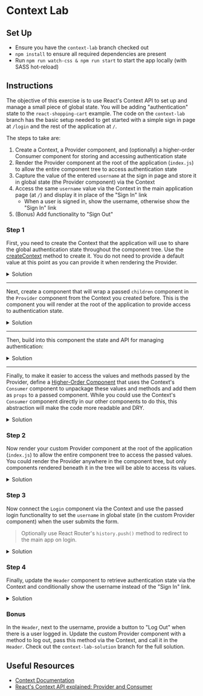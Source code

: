# Context Lab

## Set Up
- Ensure you have the `context-lab` branch checked out
- `npm install` to ensure all required dependencies are present
- Run `npm run watch-css & npm run start` to start the app locally (with SASS hot-reload)

## Instructions
The objective of this exercise is to use React's Context API to set up and manage a small piece of global state. You will be adding "authentication" state to the `react-shopping-cart` example. The code on the `context-lab` branch has the basic setup needed to get started with a simple sign in page at `/login` and the rest of the application at `/`.  

The steps to take are:
1. Create a Context, a Provider component, and (optionally) a higher-order Consumer component for storing and accessing authentication state
1. Render the Provider component at the root of the application (`index.js`) to allow the entire component tree to access authentication state
1. Capture the value of the entered `username` at the sign in page and store it in global state (the Provider component) via the Context
1. Access the same `username` value via the Context in the main application page (at `/`) and display it in place of the "Sign In" link
    - When a user is signed in, show the username, otherwise show the "Sign In" link
1. (Bonus) Add functionality to "Sign Out"

### Step 1
First, you need to create the Context that the application will use to share the global authentication state throughout the component tree. Use the [createContext](https://reactjs.org/docs/context.html#reactcreatecontext) method to create it. You do not need to provide a default value at this point as you can provide it when rendering the Provider.

<details>
<summary>Solution</summary>

```js
// src/contexts/auth.js

const AuthContext = React.createContext()
```
</details>

---

Next, create a component that will wrap a passed `children` component in the `Provider` component from the Context you created before. This is the component you will render at the root of the application to provide access to authentication state. 

<details>
<summary>Solution</summary>

```js
// src/contexts/auth.js

export class AuthProvider extends Component {
  render() {
    return (
      <AuthContext.Provider>
        {this.props.children}
      </AuthContext.Provider>
    )
  }
}
```
</details>

---

Then, build into this component the state and API for managing authentication:

<details>
<summary>Solution</summary>

```js
// src/contexts/auth.js

export class AuthProvider extends Component {
  constructor(props) {
    super(props)
    this.state = {
      authenticated: false,
      username: null
    }
  }

  logIn = (username) => {
    this.setState({
      authenticated: true,
      username: username
    })
  }

  render() {
    return (
      <AuthContext.Provider
        value={{
          ...this.state,
          logIn: this.logIn,
        }}
      >
        {this.props.children}
      </AuthContext.Provider>
    )
  }
}
```
</details>  

---

Finally, to make it easier to access the values and methods passed by the Provider, define a [Higher-Order Component](https://reactjs.org/docs/higher-order-components.html) that uses the Context's `Consumer` component to unpackage these values and methods and add them as `props` to a passed component. While you could use the Context's `Consumer` component directly in our other components to do this, this abstraction will make the code more readable and DRY.

<details>
<summary>Solution</summary>

```js
// src/contexts/auth.js

export const withAuth = (Component) => {
  return (props) => (
    <AuthContext.Consumer>
      {(auth) => <Component auth={auth} {...props} />}
    </AuthContext.Consumer>
  )
}

// `auth` is the object literal passed as `value` to `AuthContext.Provider`
```
</details>  



### Step 2
Now render your custom Provider component at the root of the application (`index.js`) to allow the entire component tree to access the passed values. You could render the Provider anywhere in the component tree, but only components rendered beneath it in the tree will be able to access its values.

<details>
<summary>Solution</summary>

```js
// src/index.js

// ...

import { AuthProvider } from './contexts/auth'

const Routes = () => {
  return (
    <AuthProvider>
      <Router>
        <Switch>
          <Route exact path="/" component={App} />
          <Route path="/login" component={Login} />
        </Switch>
      </Router>
    </AuthProvider>
  )
}

// ...
```
</details>  



### Step 3
Now connect the `Login` component via the Context and use the passed login functionality to set the `username` in global state (in the custom Provider component) when the user submits the form.
> Optionally use React Router's `history.push()` method to redirect to the main app on login. 

<details>
<summary>Solution</summary>

```js
// src/containers/Login/Login.js

import { withAuth } from '../../contexts/auth'

// ...

  handleSubmit = (e) => {
    e.preventDefault()
    this.props.auth.logIn(this.state.username)
    this.props.history.push('/')
  }

// ...

export default withAuth(Login);
```
</details>  



### Step 4
Finally, update the `Header` component to retrieve authentication state via the Context and conditionally show the username instead of the "Sign In" link.

<details>
<summary>Solution</summary>

```js
// src/components/Header.js

import { withAuth } from '../contexts/auth';

// ...

const navLinks = (props) => {
  const { authenticated, username } = props.auth

  if (authenticated) {
    return (
      <div className="header-nav-item">
        <span>{username}</span>
      </div>
    )
  } else {
    return <Link to="/login" className="header-nav-item">Sign In</Link>
  }
}

const Header = (props) => {
  return (
    <header className="header">
      <nav>
        {navLinks(props)}      
      </nav>
    </header>
  )
}

export default withAuth(Header);
```
</details>  



### Bonus
In the `Header`, next to the username, provide a button to "Log Out" when there is a user logged in. Update the custom Provider component with a method to log out, pass this method via the Context, and call it in the `Header`. Check out the `context-lab-solution` branch for the full solution. 


## Useful Resources
- [Context Documentation](https://reactjs.org/docs/context.html)
- [React's Context API explained: Provider and Consumer](https://www.robinwieruch.de/react-context-api/)
